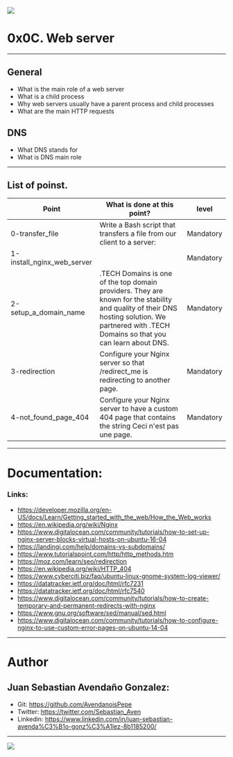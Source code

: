 ![](https://s3.amazonaws.com/intranet-projects-files/holbertonschool-sysadmin_devops/266/8Gu52Qv.png)

# 0x0C. Web server

------------

## General

- What is the main role of a web server
- What is a child process
- Why web servers usually have a parent process and child processes
- What are the main HTTP requests

## DNS
- What DNS stands for
- What is DNS main role

------------

## List of poinst.

|  Point | What is done at this point? | level |
| ------------ | ------------ | ------------ | 
| 0-transfer_file | Write a Bash script that transfers a file from our client to a server: | Mandatory | 
| 1-install_nginx_web_server |  | Mandatory |
| 2-setup_a_domain_name | .TECH Domains is one of the top domain providers. They are known for the stability and quality of their DNS hosting solution. We partnered with .TECH Domains so that you can learn about DNS. | Mandatory |
| 3-redirection | Configure your Nginx server so that /redirect_me is redirecting to another page. | Mandatory |
| 4-not_found_page_404 | Configure your Nginx server to have a custom 404 page that contains the string Ceci n'est pas une page. | Mandatory |


------------

# Documentation:
### Links:

- https://developer.mozilla.org/en-US/docs/Learn/Getting_started_with_the_web/How_the_Web_works
- https://en.wikipedia.org/wiki/Nginx
- https://www.digitalocean.com/community/tutorials/how-to-set-up-nginx-server-blocks-virtual-hosts-on-ubuntu-16-04
- https://landingi.com/help/domains-vs-subdomains/
- https://www.tutorialspoint.com/http/http_methods.htm
- https://moz.com/learn/seo/redirection
- https://en.wikipedia.org/wiki/HTTP_404
- https://www.cyberciti.biz/faq/ubuntu-linux-gnome-system-log-viewer/
- https://datatracker.ietf.org/doc/html/rfc7231
- https://datatracker.ietf.org/doc/html/rfc7540
- https://www.digitalocean.com/community/tutorials/how-to-create-temporary-and-permanent-redirects-with-nginx
- https://www.gnu.org/software/sed/manual/sed.html
- https://www.digitalocean.com/community/tutorials/how-to-configure-nginx-to-use-custom-error-pages-on-ubuntu-14-04

------------

# Author

## Juan Sebastian Avendaño Gonzalez:
- Git: https://github.com/AvendanoisPepe
- Twitter: https://twitter.com/Sebastian_Aven
- Linkedin: https://www.linkedin.com/in/juan-sebastian-avenda%C3%B1o-gonz%C3%A1lez-8b1185200/

------------


![](https://i.imgur.com/HPJ8Qn8.jpg)